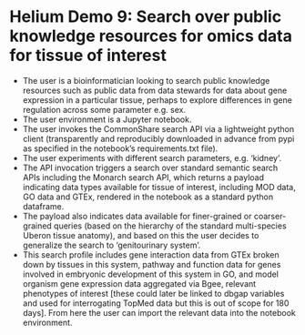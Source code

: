 # Helium Demo 9: Search over public knowledge resources for omics data for tissue of interest

* The user is a bioinformatician looking to search public knowledge resources such as public data from data stewards for data about gene expression in a particular tissue, perhaps to explore differences in gene regulation across some parameter e.g. sex.
* The user environment is a Jupyter notebook.
* The user invokes the CommonShare search API via a lightweight python client (transparently and reproducibly downloaded in advance from pypi as specified in the notebook’s requirements.txt file).
* The user experiments with different search parameters, e.g. ‘kidney’.
* The API invocation triggers a search over standard semantic search APIs including the Monarch search API, which returns a payload indicating data types available for tissue of interest, including MOD data, GO data and GTEx, rendered in the notebook as a standard python dataframe.
* The payload also indicates data available for finer-grained or coarser-grained queries (based on the hierarchy of the standard multi-species Uberon tissue anatomy), and based on this the user decides to generalize the search to ‘genitourinary system’.
* This search profile includes gene interaction data from GTEx broken down by tissues in this system, pathway and function data for genes involved in embryonic development of this system in GO, and model organism gene expression data aggregated via Bgee, relevant phenotypes of interest [these could later be linked to dbgap variables and used for interrogating TopMed data but this is out of scope for 180 days]. From here the user can import the relevant data into the notebook environment.

